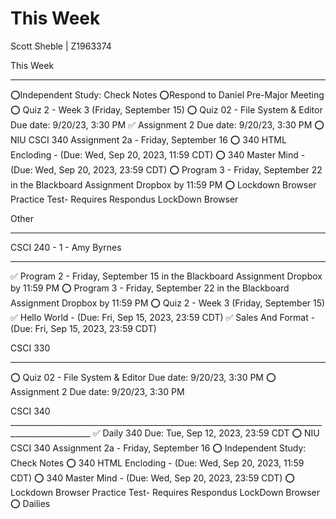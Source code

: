 # This Week
Scott Sheble | Z1963374


This Week
__________________________________________________________________________________________________
⭕Independent Study: Check Notes
⭕Respond to Daniel Pre-Major Meeting
⭕ Quiz 2 - Week 3 (Friday, September 15)
⭕ Quiz 02 - File System & Editor Due date: 9/20/23, 3:30 PM
✅ Assignment 2 Due date: 9/20/23, 3:30 PM
⭕ NIU CSCI 340 Assignment 2a - Friday, September 16
⭕ 340 HTML Encloding - (Due: Wed, Sep 20, 2023, 11:59 CDT)
⭕ 340 Master Mind - (Due: Wed, Sep 20, 2023, 23:59 CDT)
⭕ Program 3 - Friday, September 22 in the Blackboard Assignment Dropbox by 11:59 PM
⭕ Lockdown Browser Practice Test- Requires Respondus LockDown Browser


Other
__________________________________________________________________________________________________




CSCI 240 - 1 - Amy Byrnes
__________________________________________________________________________________________________
✅ Program 2 - Friday, September 15 in the Blackboard Assignment Dropbox by 11:59 PM
⭕ Program 3 - Friday, September 22 in the Blackboard Assignment Dropbox by 11:59 PM
⭕ Quiz 2 - Week 3 (Friday, September 15)
✅ Hello World - (Due: Fri, Sep 15, 2023, 23:59 CDT)
✅ Sales And Format - (Due: Fri, Sep 15, 2023, 23:59 CDT)


CSCI 330
__________________________________________________________________________________________________
⭕ Quiz 02 - File System & Editor Due date: 9/20/23, 3:30 PM
⭕ Assignment 2 Due date: 9/20/23, 3:30 PM



CSCI 340
__________________________________________________________________________________________________ ✅ Daily 340 Due: Tue, Sep 12, 2023, 23:59 CDT
⭕ NIU CSCI 340 Assignment 2a - Friday, September 16
⭕ Independent Study: Check Notes
⭕ 340 HTML Encloding - (Due: Wed, Sep 20, 2023, 11:59 CDT)
⭕ 340 Master Mind - (Due: Wed, Sep 20, 2023, 23:59 CDT)
⭕ Lockdown Browser Practice Test- Requires Respondus LockDown Browser
⭕ Dailies
